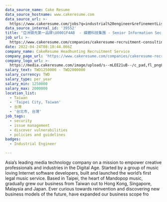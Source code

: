 ```yaml
---
data_source_name: Cake Resume
data_source_hostname: www.cakeresume.com
data_source_url: >-
  https://www.cakeresume.com/jobs?q=industrial%20engineer&refinementList%5Blang_name%5D%5B0%5D=English&refinementList%5Bsalary_type%5D=per_year
data_source_internal_id: '39552'
title: "亞洲領先第一品牌\U0001F4AB  - 媒體科技集團 - Senior Information Security Engineer - AC"
job_url: >-
  https://www.cakeresume.com/companies/cakeresume-recruitment-consulting/jobs/bb3fa1
date: 2022-04-24T08:10:44.866Z
company_name: CakeResume Headhunting Recruitment Service
company_page_url: 'https://www.cakeresume.com/companies/cakeresume-recruitment-consulting'
company_logo_url: >-
  https://media.cakeresume.com/image/upload/s--mLEE21uB--/c_pad,fl_png8,h_200,w_200/v1620881212/vdbipassrdfr8omwzeq6.png
salary_text: TWD1250000 - TWD2000000
salary_currency: TWD
salary_type: per_year
salary_min: 1250000
salary_max: 2000000
location_list:
  - Taiwan
  - 'Taipei City, Taiwan'
  - 台灣
  - '台北市, 台灣'
job_tags:
  - security
  - issue management
  - discover vulnerabilities
  - policies and guidelines
badges:
  - Industrial Engineer

---
```


Asia’s leading media technology company on a mission to empower creative professionals and industries in the Digital Age. Started by a group of music loving Internet software developers, built and launched the world’s first legal music service. Based in Taipei, the heart of Mandopop music, gradually grew our business from Taiwan out to Hong Kong, Singapore, Malaysia and Japan. Ever curious towards reinvention and discovering new business models of the future, have expanded our business scope fro